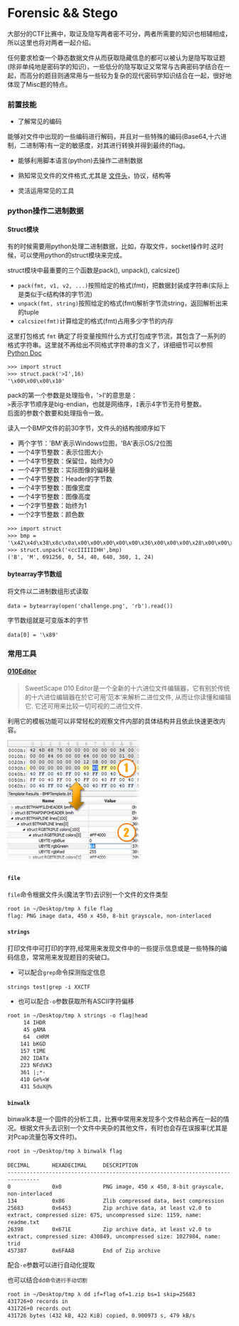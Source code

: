 # Forensic && Stego

大部分的CTF比赛中，取证及隐写两者密不可分，两者所需要的知识也相辅相成，所以这里也将对两者一起介绍。

任何要求检查一个静态数据文件从而获取隐藏信息的都可以被认为是隐写取证题(除非单纯地是密码学的知识)，一些低分的隐写取证又常常与古典密码学结合在一起，而高分的题目则通常用与一些较为复杂的现代密码学知识结合在一起，很好地体现了Misc题的特点。

### 前置技能

- 了解常见的编码

能够对文件中出现的一些编码进行解码，并且对一些特殊的编码(Base64,十六进制，二进制等)有一定的敏感度，对其进行转换并得到最终的flag。

- 能够利用脚本语言(python)去操作二进制数据

- 熟知常见文件的文件格式,尤其是 [文件头](https://en.wikipedia.org/wiki/List_of_file_signatures)，协议，结构等

- 灵活运用常见的工具

### python操作二进制数据

#### Struct模块

有的时候需要用python处理二进制数据，比如，存取文件，socket操作时.这时候，可以使用python的struct模块来完成。

struct模块中最重要的三个函数是pack(), unpack(), calcsize()

- `pack(fmt, v1, v2, ...)`按照给定的格式(fmt)，把数据封装成字符串(实际上是类似于c结构体的字节流)
- `unpack(fmt, string)`按照给定的格式(fmt)解析字节流string，返回解析出来的tuple
- `calcsize(fmt)`计算给定的格式(fmt)占用多少字节的内存

这里打包格式 `fmt` 确定了将变量按照什么方式打包成字节流，其包含了一系列的格式字符串。这里就不再给出不同格式字符串的含义了，详细细节可以参照 [Python Doc](https://docs.python.org/2/library/struct.html)


```shell
>>> import struct
>>> struct.pack('>I',16)
'\x00\x00\x00\x10'
```

pack的第一个参数是处理指令，'>I'的意思是：  
`>`表示字节顺序是big-endian，也就是网络序，`I`表示4字节无符号整数。  
后面的参数个数要和处理指令一致。

读入一个BMP文件的前30字节，文件头的结构按顺序如下

- 两个字节：'BM'表示Windows位图，'BA'表示OS/2位图
- 一个4字节整数：表示位图大小
- 一个4字节整数：保留位，始终为0
- 一个4字节整数：实际图像的偏移量
- 一个4字节整数：Header的字节数
- 一个4字节整数：图像宽度
- 一个4字节整数：图像高度
- 一个2字节整数：始终为1
- 一个2字节整数：颜色数

```shell
>>> import struct
>>> bmp = '\x42\x4d\x38\x8c\x0a\x00\x00\x00\x00\x00\x36\x00\x00\x00\x28\x00\x00\x00\x80\x02\x00\x00\x68\x01\x00\x00\x01\x00\x18\x00'
>>> struct.unpack('<ccIIIIIIHH',bmp)
('B', 'M', 691256, 0, 54, 40, 640, 360, 1, 24)
```

#### bytearray字节数组

将文件以二进制数组形式读取

`data = bytearray(open('challenge.png', 'rb').read())`

字节数组就是可变版本的字节

`data[0] = '\x89'`

### 常用工具

#### [010Editor](http://www.sweetscape.com/010editor/)

> SweetScape 010 Editor是一个全新的十六进位文件编辑器，它有别於传统的十六进位编辑器在於它可用’范本’来解析二进位文件, 从而让你读懂和编辑它. 它还可用来比较一切可视的二进位文件.

利用它的模板功能可以非常轻松的观察文件内部的具体结构并且依此快速更改内容。


![filrformat](/misc/Foensic&&Stego/figure/filrformat.png)

#### `file`

`file`命令根据文件头(魔法字节)去识别一个文件的文件类型

```shell
root in ~/Desktop/tmp λ file flag
flag: PNG image data, 450 x 450, 8-bit grayscale, non-interlaced
```

#### `strings`

打印文件中可打印的字符,经常用来发现文件中的一些提示信息或是一些特殊的编码信息，常常用来发现题目的突破口。

- 可以配合`grep`命令探测指定信息

`strings test|grep -i XXCTF`

- 也可以配合`-o`参数获取所有ASCII字符偏移

```shell
root in ~/Desktop/tmp λ strings -o flag|head
     14 IHDR
     45 gAMA
     64  cHRM
    141 bKGD
    157 tIME
    202 IDATx
    223 NFdVK3
    361 |;*-
    410 Ge%<W
    431 5duX@%
```

#### `binwalk`

binwalk本是一个固件的分析工具，比赛中常用来发现多个文件粘合再在一起的情况。根据文件头去识别一个文件中夹杂的其他文件，有时也会存在误报率(尤其是对Pcap流量包等文件时)。

```shell
root in ~/Desktop/tmp λ binwalk flag

DECIMAL       HEXADECIMAL     DESCRIPTION
--------------------------------------------------------------------------------
0             0x0             PNG image, 450 x 450, 8-bit grayscale, non-interlaced
134           0x86            Zlib compressed data, best compression
25683         0x6453          Zip archive data, at least v2.0 to extract, compressed size: 675, uncompressed size: 1159, name: readme.txt
26398         0x671E          Zip archive data, at least v2.0 to extract, compressed size: 430849, uncompressed size: 1027984, name: trid
457387        0x6FAAB         End of Zip archive
```

配合`-e`参数可以进行自动化提取

也可以结合`dd命令进行手动切割`

```shell
root in ~/Desktop/tmp λ dd if=flag of=1.zip bs=1 skip=25683
431726+0 records in
431726+0 records out
431726 bytes (432 kB, 422 KiB) copied, 0.900973 s, 479 kB/s
```